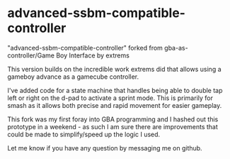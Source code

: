 # advanced-ssbm-compatible-controller
"advanced-ssbm-compatible-controller" forked from gba-as-controller/Game Boy Interface by extrems

This version builds on the incredible work extrems did that allows using a gameboy advance as a gamecube controller.

I've added code for a state machine that handles being able to double tap left or right on the d-pad to activate a sprint mode.
This is primarily for smash as it allows both precise and rapid movement for easier gameplay.

This fork was my first foray into GBA programming and I hashed out this prototype in a weekend - as such I am sure there are improvements that could be made to simplify/speed up the logic I used.


Let me know if you have any question by messaging me on github.
